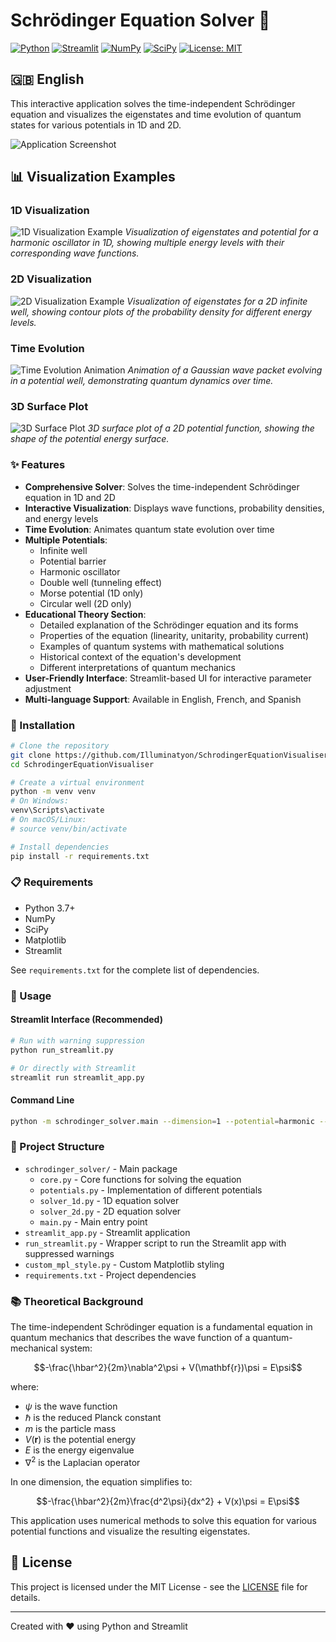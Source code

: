 # Schrödinger Equation Solver 🔬

[![Python](https://img.shields.io/badge/Python-3.7+-blue.svg)](https://www.python.org/downloads/)
[![Streamlit](https://img.shields.io/badge/Streamlit-1.0+-red.svg)](https://streamlit.io/)
[![NumPy](https://img.shields.io/badge/NumPy-1.20+-green.svg)](https://numpy.org/)
[![SciPy](https://img.shields.io/badge/SciPy-1.7+-yellow.svg)](https://scipy.org/)
[![License: MIT](https://img.shields.io/badge/License-MIT-purple.svg)](https://opensource.org/licenses/MIT)

## 🇬🇧 English

This interactive application solves the time-independent Schrödinger equation and visualizes the eigenstates and time evolution of quantum states for various potentials in 1D and 2D.

![Application Screenshot](../test_colormap_registration.png)

## 📊 Visualization Examples

### 1D Visualization
![1D Visualization Example](../images/1d_example.png)
*Visualization of eigenstates and potential for a harmonic oscillator in 1D, showing multiple energy levels with their corresponding wave functions.*

### 2D Visualization
![2D Visualization Example](../images/9888097c23b8e5c2824aec468539287b3be3600a0f74890234bf1e8a.png)
*Visualization of eigenstates for a 2D infinite well, showing contour plots of the probability density for different energy levels.*

### Time Evolution
![Time Evolution Animation](../images/3ba05eaee105a4f7fee19dbd21bac133cc509da45857f0770930fb9c.gif)
*Animation of a Gaussian wave packet evolving in a potential well, demonstrating quantum dynamics over time.*

### 3D Surface Plot
![3D Surface Plot](../images/e33246c98d78151748bf603b55ee3b883396913540876c53241adc4e.png)
*3D surface plot of a 2D potential function, showing the shape of the potential energy surface.*

### ✨ Features

- **Comprehensive Solver**: Solves the time-independent Schrödinger equation in 1D and 2D
- **Interactive Visualization**: Displays wave functions, probability densities, and energy levels
- **Time Evolution**: Animates quantum state evolution over time
- **Multiple Potentials**:
  - Infinite well
  - Potential barrier
  - Harmonic oscillator
  - Double well (tunneling effect)
  - Morse potential (1D only)
  - Circular well (2D only)
- **Educational Theory Section**:
  - Detailed explanation of the Schrödinger equation and its forms
  - Properties of the equation (linearity, unitarity, probability current)
  - Examples of quantum systems with mathematical solutions
  - Historical context of the equation's development
  - Different interpretations of quantum mechanics
- **User-Friendly Interface**: Streamlit-based UI for interactive parameter adjustment
- **Multi-language Support**: Available in English, French, and Spanish

### 🔧 Installation

```bash
# Clone the repository
git clone https://github.com/Illuminatyon/SchrodingerEquationVisualiser.git
cd SchrodingerEquationVisualiser

# Create a virtual environment
python -m venv venv
# On Windows:
venv\Scripts\activate
# On macOS/Linux:
# source venv/bin/activate

# Install dependencies
pip install -r requirements.txt
```

### 📋 Requirements

- Python 3.7+
- NumPy
- SciPy
- Matplotlib
- Streamlit

See `requirements.txt` for the complete list of dependencies.

### 🚀 Usage

#### Streamlit Interface (Recommended)

```bash
# Run with warning suppression
python run_streamlit.py

# Or directly with Streamlit
streamlit run streamlit_app.py
```

#### Command Line

```bash
python -m schrodinger_solver.main --dimension=1 --potential=harmonic --n_points=1000
```

### 📁 Project Structure

- `schrodinger_solver/` - Main package
  - `core.py` - Core functions for solving the equation
  - `potentials.py` - Implementation of different potentials
  - `solver_1d.py` - 1D equation solver
  - `solver_2d.py` - 2D equation solver
  - `main.py` - Main entry point
- `streamlit_app.py` - Streamlit application
- `run_streamlit.py` - Wrapper script to run the Streamlit app with suppressed warnings
- `custom_mpl_style.py` - Custom Matplotlib styling
- `requirements.txt` - Project dependencies

### 📚 Theoretical Background

The time-independent Schrödinger equation is a fundamental equation in quantum mechanics that describes the wave function of a quantum-mechanical system:

$$-\frac{\hbar^2}{2m}\nabla^2\psi + V(\mathbf{r})\psi = E\psi$$

where:
- $\psi$ is the wave function
- $\hbar$ is the reduced Planck constant
- $m$ is the particle mass
- $V(\mathbf{r})$ is the potential energy
- $E$ is the energy eigenvalue
- $\nabla^2$ is the Laplacian operator

In one dimension, the equation simplifies to:

$$-\frac{\hbar^2}{2m}\frac{d^2\psi}{dx^2} + V(x)\psi = E\psi$$

This application uses numerical methods to solve this equation for various potential functions and visualize the resulting eigenstates.

## 📄 License

This project is licensed under the MIT License - see the [LICENSE](../LICENSE) file for details.

---

Created with ❤️ using Python and Streamlit